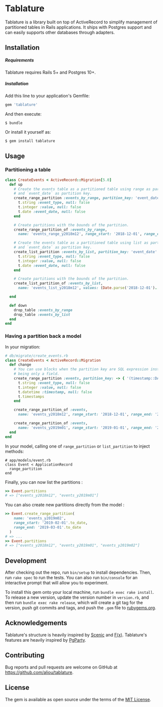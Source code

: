# Tablature

Tablature is a library built on top of ActiveRecord to simplify management of partitioned tables in Rails applications.
It ships with Postgres support and can easily supports other databases through adapters.

## Installation

##### Requirements

Tablature requires Rails 5+ and Postgres 10+.

##### Installation

Add this line to your application's Gemfile:

```ruby
gem 'tablature'
```

And then execute:

    $ bundle

Or install it yourself as:

    $ gem install tablature

## Usage

### Partitioning a table

```ruby
class CreateEvents < ActiveRecord::Migration[5.0]
  def up
    # Create the events table as a partitioned table using range as partitioning method
    # and `event_date` as partition key.
    create_range_partition :events_by_range, partition_key: 'event_date' do |t|
      t.string :event_type, null: false
      t.integer :value, null: false
      t.date :event_date, null: false
    end

    # Create partitions with the bounds of the partition.
    create_range_partition_of :events_by_range,
      name: 'events_range_y2018m12', range_start: '2018-12-01', range_end: '2019-01-01'

    # Create the events table as a partitioned table using list as partitioning method
    # and `event_date` as partition key.
    create_list_partition :events_by_list, partition_key: 'event_date' do |t|
      t.string :event_type, null: false
      t.integer :value, null: false
      t.date :event_date, null: false
    end

    # Create partitions with the bounds of the partition.
    create_list_partition_of :events_by_list,
      name: 'events_list_y2018m12', values: (Date.parse('2018-12-01')..Date.parse('2018-12-31')).to_a

  end

  def down
    drop_table :events_by_range
    drop_table :events_by_list
  end
end
```

### Having a partition back a model


In your migration:
```ruby
# db/migrate/create_events.rb
class CreateEvents < ActiveRecord::Migration
  def change
    # You can use blocks when the partition key are SQL expression instead of
    # being only a field.
    create_range_partition :events, partition_key: -> { '(timestamp::DATE)' } do |t|
      t.string :event_type, null: false
      t.integer :value, null: false
      t.datetime :timestamp, null: false
      t.timestamps
    end

    create_range_partition_of :events,
      name: 'events_y2018m12', range_start: '2018-12-01', range_end: '2019-01-01'

    create_range_partition_of :events,
      name: 'events_y2019m01', range_start: '2019-01-01', range_end: '2019-02-01'
  end
end
```

In your model, calling one of `range_partition` or `list_partition` to inject
methods:
```
# app/models/event.rb
class Event < ApplicationRecord
  range_partition
end
```

Finally, you can now list the partitions :
```ruby
>> Event.partitions
# => ["events_y2018m12", "events_y2019m01"]
```

You can also create new partitions directly from the model :
```ruby
>> Event.create_range_partition(
    name: 'events_y2019m02',
    range_start: '2019-02-01'.to_date,
    range_end: '2019-03-01'.to_date
  )
# => ...
>> Event.partitions
# => ["events_y2018m12", "events_y2019m01", "events_y2019m02"]
```

## Development

After checking out the repo, run `bin/setup` to install dependencies.
Then, run `rake spec` to run the tests. You can also run `bin/console` for an interactive prompt that will allow you to experiment.

To install this gem onto your local machine, run `bundle exec rake install`. To release a new version, update the version number in `version.rb`, and then run `bundle exec rake release`, which will create a git tag for the version, push git commits and tags, and push the `.gem` file to [rubygems.org](https://rubygems.org).

## Acknowledgements
Tablature's structure is heavily inspired by [Scenic](https://github.com/scenic-views/scenic) and [F(x)](http://github.com/teoljungberg/fx).
Tablature's features are heavily inspired by [PgParty](https://github.com/rkrage/pg_party).

## Contributing

Bug reports and pull requests are welcome on GitHub at https://github.com/aliou/tablature.

## License

The gem is available as open source under the terms of the [MIT License](https://opensource.org/licenses/MIT).
